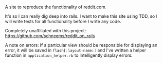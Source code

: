 A site to reproduce the functionality of reddit.com.

It's so I can really dig deep into rails. I want to make this site using TDD,
so I will write tests for all functionality before I write any code.

Completely unaffiliated with this project: https://github.com/schneems/reddit_on_rails

A note on errors:
If a particular view should be responsible for displaying an error, it will be saved in
`flash[:layout-name:]` and I've written a helper function in `application_helper.rb` to
intelligently display errors.
